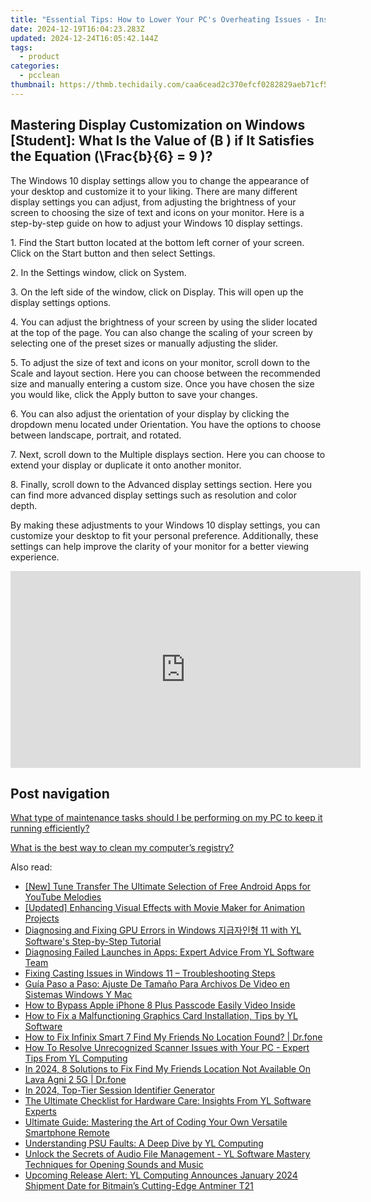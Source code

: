 ```yaml
---
title: "Essential Tips: How to Lower Your PC's Overheating Issues - Insights by YL Computing"
date: 2024-12-19T16:04:23.283Z
updated: 2024-12-24T16:05:42.144Z
tags:
  - product
categories:
  - pcclean
thumbnail: https://thmb.techidaily.com/caa6cead2c370efcf0282829aeb71cf5fae19a07fa272224ebe494dc43e30123.jpg
---
```


## Mastering Display Customization on Windows [Student]: What Is the Value of \(B \) if It Satisfies the Equation \(\Frac{b}{6} = 9 \)?

The Windows 10 display settings allow you to change the appearance of your desktop and customize it to your liking. There are many different display settings you can adjust, from adjusting the brightness of your screen to choosing the size of text and icons on your monitor. Here is a step-by-step guide on how to adjust your Windows 10 display settings. 

1\. Find the Start button located at the bottom left corner of your screen. Click on the Start button and then select Settings.

2\. In the Settings window, click on System.

3\. On the left side of the window, click on Display. This will open up the display settings options. 

4\. You can adjust the brightness of your screen by using the slider located at the top of the page. You can also change the scaling of your screen by selecting one of the preset sizes or manually adjusting the slider.

5\. To adjust the size of text and icons on your monitor, scroll down to the Scale and layout section. Here you can choose between the recommended size and manually entering a custom size. Once you have chosen the size you would like, click the Apply button to save your changes.

6\. You can also adjust the orientation of your display by clicking the dropdown menu located under Orientation. You have the options to choose between landscape, portrait, and rotated.

7\. Next, scroll down to the Multiple displays section. Here you can choose to extend your display or duplicate it onto another monitor.

8\. Finally, scroll down to the Advanced display settings section. Here you can find more advanced display settings such as resolution and color depth. 

By making these adjustments to your Windows 10 display settings, you can customize your desktop to fit your personal preference. Additionally, these settings can help improve the clarity of your monitor for a better viewing experience.

<!-- affiliate ads begin -->
<iframe width="560" height="315" src="https://www.youtube.com/embed/eMEJvwMM0vk?si=EQF_jo_4u9v5iJ_C" title="YouTube video player" frameborder="0" allow="accelerometer; autoplay; clipboard-write; encrypted-media; gyroscope; picture-in-picture; web-share" referrerpolicy="strict-origin-when-cross-origin" allowfullscreen></iframe>
<!-- affiliate ads end -->

## Post navigation

[What type of maintenance tasks should I be performing on my PC to keep it running efficiently?](https://tools.techidaily.com/pcclean/products/)

[What is the best way to clean my computer’s registry?](https://tools.techidaily.com/pcclean/products/)

<ins class="adsbygoogle"
     style="display:block"
     data-ad-format="autorelaxed"
     data-ad-client="ca-pub-7571918770474297"
     data-ad-slot="1223367746"></ins>

<ins class="adsbygoogle"
     style="display:block"
     data-ad-client="ca-pub-7571918770474297"
     data-ad-slot="8358498916"
     data-ad-format="auto"
     data-full-width-responsive="true"></ins>

<span class="atpl-alsoreadstyle">Also read:</span>
<div><ul>
<li><a href="https://facebook-video-footage.techidaily.com/new-tune-transfer-the-ultimate-selection-of-free-android-apps-for-youtube-melodies/"><u>[New] Tune Transfer The Ultimate Selection of Free Android Apps for YouTube Melodies</u></a></li>
<li><a href="https://fox-info.techidaily.com/updated-enhancing-visual-effects-with-movie-maker-for-animation-projects/"><u>[Updated] Enhancing Visual Effects with Movie Maker for Animation Projects</u></a></li>
<li><a href="https://discover-amazing.techidaily.com/diagnosing-and-fixing-gpu-errors-in-windows-11-with-yl-softwares-step-by-step-tutorial/"><u>Diagnosing and Fixing GPU Errors in Windows 지급자인형 11 with YL Software's Step-by-Step Tutorial</u></a></li>
<li><a href="https://discover-amazing.techidaily.com/diagnosing-failed-launches-in-apps-expert-advice-from-yl-software-team/"><u>Diagnosing Failed Launches in Apps: Expert Advice From YL Software Team</u></a></li>
<li><a href="https://common-error.techidaily.com/fixing-casting-issues-in-windows-11-troubleshooting-steps/"><u>Fixing Casting Issues in Windows 11 – Troubleshooting Steps</u></a></li>
<li><a href="https://some-approaches.techidaily.com/guia-paso-a-paso-ajuste-de-tamano-para-archivos-de-video-en-sistemas-windows-y-mac/"><u>Guía Paso a Paso: Ajuste De Tamaño Para Archivos De Video en Sistemas Windows Y Mac</u></a></li>
<li><a href="https://ios-unlock.techidaily.com/how-to-bypass-apple-iphone-8-plus-passcode-easily-video-inside-by-drfone-ios/"><u>How to Bypass Apple iPhone 8 Plus Passcode Easily Video Inside</u></a></li>
<li><a href="https://discover-amazing.techidaily.com/how-to-fix-a-malfunctioning-graphics-card-installation-tips-by-yl-software/"><u>How to Fix a Malfunctioning Graphics Card Installation, Tips by YL Software</u></a></li>
<li><a href="https://fake-location.techidaily.com/how-to-fix-infinix-smart-7-find-my-friends-no-location-found-drfone-by-drfone-virtual-android/"><u>How to Fix Infinix Smart 7 Find My Friends No Location Found? | Dr.fone</u></a></li>
<li><a href="https://discover-amazing.techidaily.com/how-to-resolve-unrecognized-scanner-issues-with-your-pc-expert-tips-from-yl-computing/"><u>How To Resolve Unrecognized Scanner Issues with Your PC - Expert Tips From YL Computing</u></a></li>
<li><a href="https://change-location.techidaily.com/in-2024-8-solutions-to-fix-find-my-friends-location-not-available-on-lava-agni-2-5g-drfone-by-drfone-virtual-android/"><u>In 2024, 8 Solutions to Fix Find My Friends Location Not Available On Lava Agni 2 5G | Dr.fone</u></a></li>
<li><a href="https://vp-tips.techidaily.com/in-2024-top-tier-session-identifier-generator/"><u>In 2024, Top-Tier Session Identifier Generator</u></a></li>
<li><a href="https://discover-amazing.techidaily.com/the-ultimate-checklist-for-hardware-care-insights-from-yl-software-experts/"><u>The Ultimate Checklist for Hardware Care: Insights From YL Software Experts</u></a></li>
<li><a href="https://techno-recovery.techidaily.com/ultimate-guide-mastering-the-art-of-coding-your-own-versatile-smartphone-remote/"><u>Ultimate Guide: Mastering the Art of Coding Your Own Versatile Smartphone Remote</u></a></li>
<li><a href="https://discover-amazing.techidaily.com/understanding-psu-faults-a-deep-dive-by-yl-computing/"><u>Understanding PSU Faults: A Deep Dive by YL Computing</u></a></li>
<li><a href="https://discover-amazing.techidaily.com/unlock-the-secrets-of-audio-file-management-yl-software-mastery-techniques-for-opening-sounds-and-music/"><u>Unlock the Secrets of Audio File Management - YL Software Mastery Techniques for Opening Sounds and Music</u></a></li>
<li><a href="https://discover-amazing.techidaily.com/upcoming-release-alert-yl-computing-announces-january-2024-shipment-date-for-bitmains-cutting-edge-antminer-t21/"><u>Upcoming Release Alert: YL Computing Announces January 2024 Shipment Date for Bitmain’s Cutting-Edge Antminer T21</u></a></li>
</ul></div>

